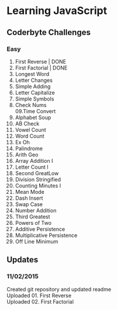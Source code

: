 # Learning JavaScript

## Coderbyte Challenges

### Easy
01. First Reverse | DONE<br/>
02. First Factorial | DONE<br/>
03. Longest Word<br/>
04. Letter Changes<br/>
05. Simple Adding<br/>
06. Letter Capitalize<br/>
07. Simple Symbols<br/>
08. Check Nums<br/>
09.Time Convert<br/>
10. Alphabet Soup<br/>
11. AB Check<br/>
12. Vowel Count<br/>
13. Word Count<br/>
14. Ex Oh<br/>
15. Palindrome<br/>
16. Arith Geo<br/>
17. Array Addition I<br/>
18. Letter Count I<br/>
19. Second GreatLow<br/>
20. Division Stringified<br/>
21. Counting Minutes I<br/>
22. Mean Mode<br/>
23. Dash Insert<br/>
24. Swap Case<br/>
25. Number Addition<br/>
26. Third Greatest<br/>
27. Powers of Two<br/>
28. Additive Persistence<br/>
29. Multiplicative Persistence<br/>
30. Off Line Minimum<br/>

## Updates

### 11/02/2015
Created git repository and updated readme<br/>
Uploaded 01. First Reverse<br/>
Uploaded 02. First Factorial<br/>